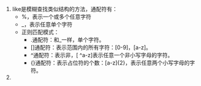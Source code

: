 1. like是模糊查找类似结构的方法，通配符有：
   - %，表示一个或多个任意字符
   - _，表示任意单个字符
   - 正则匹配模式：
     - .通配符：和_一样，单个字符。
     - []通配符：表示范围内的所有字符：[0-9]，[a-z]。
     - ^通配符：表示非，[ ^a-z]表示任意一个非小写字母的字符。
     - {}通配符：表示占位符的个数：[a-z]{2}，表示任意两个小写字母的字符。
2. 